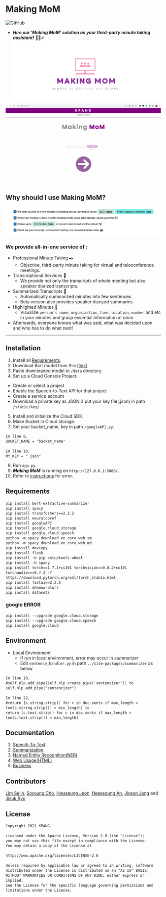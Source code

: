 #  Making MoM
![GitHub](https://img.shields.io/github/license/2021-KPANG/AI-Online-Meeting-Solution)
- ***Hire our 'Making MoM' solution as your third-party minute taking assistant!***  👩‍💻✔ 
![](https://github.com/2021-KPANG/AI-Online-Meeting-Solution/blob/main/image/MoM%20logo.JPG?raw=true)

![](https://github.com/2021-KPANG/AI-Online-Meeting-Solution/blob/main/image/Demo.gif?raw=true)

## Why should I use Making MoM?

![](https://github.com/2021-KPANG/AI-Online-Meeting-Solution/blob/main/image/why%20use.JPG?raw=true)

### We provide all-in-one service of :
- Professional Minute Taking ✒️
  - Objective, third-party minute taking for virtual and teleconference meetings.
- Transcriptional Services 📄
	- We provide not only the transcripts of whole meeting but also speaker diarized transcripts.
- Summarized Transcripts 🔆
   - Automatically summarized minutes into few sentences.
   - Beta version also provides speaker diarized summaries.
- Highlighted Minutes 📆
  - Visualize ```person's name```, ```organization```, ```time```, ```location```, ```number``` and etc in your minutes and grasp essential information at once.
- Afterwards, everyone knows what was said, what was decided upon and who has to do what next!

---

## Installation
1. Install all [Requirements](https://github.com/2021-KPANG/AI-Online-Meeting-Solution/blob/main/README.md#requirements).
2. Download Bart model from this [[link]](https://drive.google.com/file/d/12RByU6-do8Q5G87ExlYci9-alZZjThZk/view?usp=sharing).
3. Paste downloaded model to ```/data``` directory.
4. Set up a Cloud Console Project.
  - Create or select a project
  - Enable the Speech-to-Text API for that project
  - Create a service account
  - Download a private key as JSON 2.put your key file(.json) in path ```/static/key/```
5. Install and initialize the Cloud SDK.
6. Make Bucket in Cloud storage.
7. Set your bucket_name, key in path ```/googleAPI.py```.
```
In line 8,
BUCKET_NAME = "bucket_name"

In line 10,
MY_KEY = ".json"
```
8. Run ```app.py```.
9. ***Making MoM*** is running on ```http://127.0.0.1:5000/```.
10. Refer to [instructions](https://github.com/2021-KPANG/AI-Online-Meeting-Solution/blob/main/README.md#google-error) for error.

## Requirements
```
pip install bert-extractive-summarizer
pip install spacy
pip install transformers==2.2.2
pip install neuralcoref
pip install googleAPI
pip install google.cloud.storage
pip install google.cloud.speech
python -m spacy download en_core_web_sm
python -m spacy download en_core_web_md
pip install moviepy
pip install flask
pip install -U pip setuptools wheel
pip install -U spacy
pip install torch==1.7.1+cu101 torchvision==0.8.2+cu101 torchaudio===0.7.2 -f https://download.pytorch.org/whl/torch_stable.html
pip install fastai==2.2.5
pip install ohmeow-blurr
pip install datasets
```

### google ERROR
```
pip install --upgrade google.cloud.storage
pip install --upgrade google.cloud.speech
pip install google.cloud
```

## Environment
- Local Environment
  - If run in local environment, error may occur in *summarizer*
  - Edit ```sentence_handler.py``` in path ```../site-packages/summarizer``` as below

```
In line 10,
#self.nlp.add_pipe(self.nlp.create_pipe('sentencizer')) to
self.nlp.add_pipe("sentencizer")

In line 22,
#return [c.string.strip() for c in doc.sents if max_length > len(c.string.strip()) > min_length] to
return [c.text.strip() for c in doc.sents if max_length > len(c.text.strip()) > min_length]
```

## Documentation
1. [Speech-To-Text](https://github.com/2021-KPANG/AI-Online-Meeting-Solution/blob/main/Speech_to_Text/README.md)
2. [Summarization](https://github.com/2021-KPANG/AI-Online-Meeting-Solution/blob/main/Summarization/README.md)
3. [Named Entity Recognition(NER)](https://github.com/2021-KPANG/AI-Online-Meeting-Solution/tree/main/named_entity_recognition)
4. [Web Usage(HTML)](https://github.com/2021-KPANG/AI-Online-Meeting-Solution/blob/main/HTML/README.md)
5. [Business](https://github.com/2021-KPANG/AI-Online-Meeting-Solution/blob/main/Business/Business.pdf)


## Contributors
[Lim Sejin](https://github.com/LimSeJin9577), [Soyoung Cho](https://github.com/SoYoungCho), [Hwaseung Jeon](https://github.com/HwaseungJeon), [Heeseoung  An](https://github.com/hiseoung), [Jiyeon Jang](https://github.com/jji1902) and  [Jisuk Ryu](https://github.com/jsryu0624)

## License
```
Copyright 2021 KPANG.

Licensed under the Apache License, Version 2.0 (the "License");
you may not use this file except in compliance with the License.
You may obtain a copy of the License at

http://www.apache.org/licenses/LICENSE-2.0

Unless required by applicable law or agreed to in writing, software
distributed under the License is distributed on an "AS IS" BASIS,
WITHOUT WARRANTIES OR CONDITIONS OF ANY KIND, either express or implied.
See the License for the specific language governing permissions and
limitations under the License.
```
